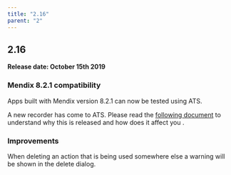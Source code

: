 ```yaml
---
title: "2.16"
parent: "2"
---
```


## 2.16

**Release date: October 15th 2019**

### Mendix 8.2.1 compatibility

Apps built with Mendix version 8.2.1 can now be tested using ATS.


A new recorder has come to ATS. Please read the [following document](https://docs.mendix.com/addons/ats-addon/rg-two-desktoprecorder) to understand why this is released and how does it affect you .

### Improvements

When deleting an action that is being used somewhere else a warning will be shown in the delete dialog.
